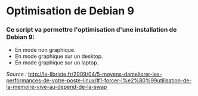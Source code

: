 # Optimisation de Debian 9

### Ce script va permettre l'optimisation d'une installation de Debian 9:
* En mode non graphique.
* En mode graphique sur un desktop.
* En mode graphique sur un laptop.

*Source :* http://le-libriste.fr/2009/04/5-moyens-dameliorer-les-performances-de-votre-poste-linux/#1-forcer-l%e2%80%99utilisation-de-la-memoire-vive-au-depend-de-la-swap
